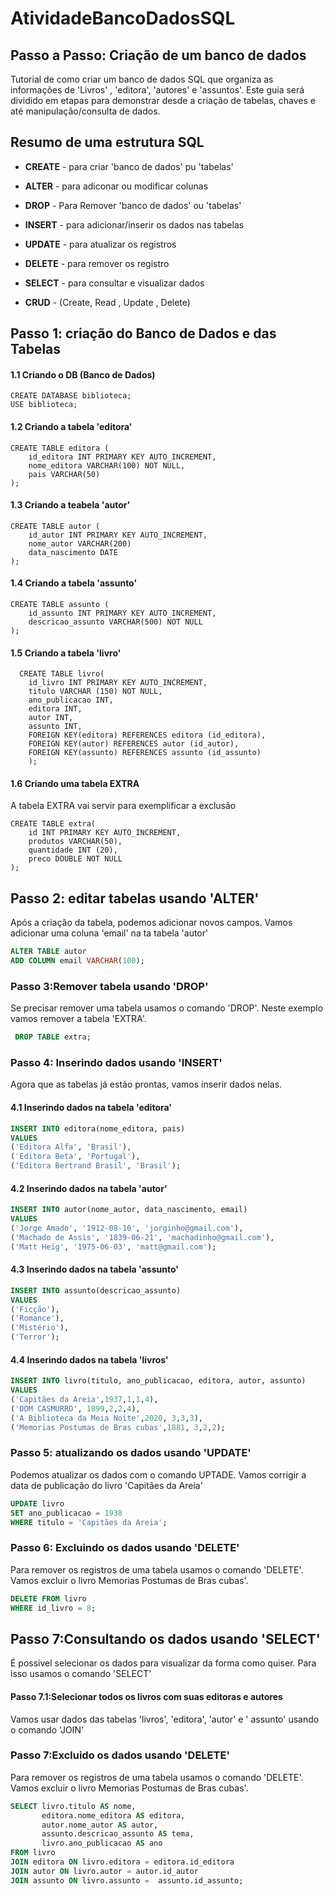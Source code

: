 # AtividadeBancoDadosSQL

## Passo a Passo: Criação de um banco de dados
Tutorial de como criar um banco de dados SQL que organiza as informações de 'Livros' , 'editora', 'autores' e 'assuntos'.
Este guia será dividido em etapas para demonstrar desde a criação de tabelas, chaves e até manipulação/consulta de dados.

## Resumo de uma estrutura SQL

* __CREATE__ - para criar 'banco de dados' pu 'tabelas'

* __ALTER__ - para adiconar ou modificar colunas

* __DROP__ - Para Remover 'banco de dados' ou 'tabelas'

* __INSERT__ - para adicionar/inserir os dados nas tabelas

* __UPDATE__ - para atualizar os registros

* __DELETE__ - para remover os registro

* __SELECT__ - para consultar e visualizar dados

* __CRUD__ - (Create, Read , Update , Delete)

## Passo 1: criação do Banco de Dados e das Tabelas
#### 1.1 Criando o DB (Banco de Dados)

```
CREATE DATABASE biblioteca;
USE biblioteca;
```

#### 1.2 Criando a tabela 'editora'
```
CREATE TABLE editora (
    id_editora INT PRIMARY KEY AUTO_INCREMENT,
    nome_editora VARCHAR(100) NOT NULL,
    pais VARCHAR(50)
);
```

#### 1.3 Criando a teabela 'autor'

```
CREATE TABLE autor (
    id_autor INT PRIMARY KEY AUTO_INCREMENT,
    nome_autor VARCHAR(200)
    data_nascimento DATE
);
```

#### 1.4 Criando a tabela 'assunto'
```
CREATE TABLE assunto (
    id_assunto INT PRIMARY KEY AUTO_INCREMENT,
    descricao_assunto VARCHAR(500) NOT NULL
);
```

#### 1.5 Criando a tabela 'livro'
```
  CREATE TABLE livro(
    id_livro INT PRIMARY KEY AUTO_INCREMENT,
    titulo VARCHAR (150) NOT NULL,
    ano_publicacao INT,
    editora INT,
    autor INT,
    assunto INT,
    FOREIGN KEY(editora) REFERENCES editora (id_editora),
    FOREIGN KEY(autor) REFERENCES autor (id_autor),
    FOREIGN KEY(assunto) REFERENCES assunto (id_assunto)
    );
```

#### 1.6 Criando uma tabela EXTRA
A tabela EXTRA vai servir para exemplificar a exclusão
```
CREATE TABLE extra(
    id INT PRIMARY KEY AUTO_INCREMENT,
    produtos VARCHAR(50),
    quantidade INT (20),
    preco DOUBLE NOT NULL
);
```

## Passo 2: editar tabelas usando 'ALTER'
Após a criação da tabela, podemos adicionar novos campos. Vamos adicionar uma coluna 'email' na ta tabela 'autor'

```SQL
ALTER TABLE autor
ADD COLUMN email VARCHAR(100);
```

### Passo 3:Remover tabela usando 'DROP'
Se precisar remover uma tabela usamos o comando 'DROP'. Neste exemplo vamos remover a tabela 'EXTRA'.

```SQL
 DROP TABLE extra;
```

### Passo 4: Inserindo dados usando 'INSERT'
Agora que as tabelas já estão prontas, vamos inserir dados nelas.

#### 4.1 Inserindo dados na tabela 'editora'
```SQL
INSERT INTO editora(nome_editora, pais)
VALUES
('Editora Alfa', 'Brasil'),
('Editora Beta', 'Portugal'),
('Editora Bertrand Brasil', 'Brasil');
```

#### 4.2 Inserindo dados na tabela 'autor'
```SQL
INSERT INTO autor(nome_autor, data_nascimento, email)
VALUES
('Jorge Amado', '1912-08-10', 'jorginho@gmail.com'),
('Machado de Assis', '1839-06-21', 'machadinho@gmail.com'),
('Matt Heig', '1975-06-03', 'matt@gmail.com');
```

#### 4.3 Inserindo dados na tabela 'assunto'
```SQL
INSERT INTO assunto(descricao_assunto)
VALUES
('Ficção'),
('Romance'),
('Mistério'),
('Terror');
```
#### 4.4 Inserindo dados na tabela 'livros'
```SQL
INSERT INTO livro(titulo, ano_publicacao, editora, autor, assunto)
VALUES
('Capitães da Areia',1937,1,1,4),
('DOM CASMURRO', 1899,2,2,4),
('A Biblioteca da Meia Noite',2020, 3,3,3),
('Memorias Postumas de Bras cubas',1881, 3,2,2);
```

### Passo 5: atualizando os dados usando 'UPDATE'
Podemos atualizar os dados com o comando UPTADE. Vamos corrigir a data de publicação do livro 'Capitães da Areia'

```SQL
UPDATE livro
SET ano_publicacao = 1938
WHERE titulo = 'Capitães da Areia';
```

### Passo 6: Excluindo os dados usando 'DELETE'
Para remover os registros de uma tabela usamos o comando 'DELETE'.
Vamos excluir o livro Memorias Postumas de Bras cubas'.

```SQL
DELETE FROM livro
WHERE id_livro = 8;
```

## Passo 7:Consultando os dados usando 'SELECT'
É possivel selecionar os dados para visualizar da forma como quiser.
Para isso usamos o comando 'SELECT'

#### Passo 7.1:Selecionar todos os livros com suas editoras e autores
Vamos usar dados das tabelas 'livros', 'editora', 'autor' e ' assunto' usando o comando 'JOIN'
### Passo 7:Excluido os dados usando 'DELETE'
Para remover os registros de uma tabela usamos o comando 'DELETE'.
Vamos excluir o livro Memorias Postumas de Bras cubas'.

```SQL
SELECT livro.titulo AS nome,
       editora.nome_editora AS editora,
       autor.nome_autor AS autor,
       assunto.descricao_assunto AS tema,
       livro.ano_publicacao AS ano
FROM livro
JOIN editora ON livro.editora = editora.id_editora
JOIN autor ON livro.autor = autor.id_autor
JOIN assunto ON livro.assunto =  assunto.id_assunto;
```


